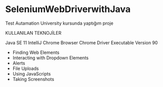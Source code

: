 # SeleniumWebDriverwithJava
Test Autamation University kursunda yaptığım proje

KULLANILAN TEKNOJİLER

Java SE 11
IntelliJ
Chrome Browser
Chrome Driver Executable Version 90

- Finding Web Elements
- Interacting with Dropdown Elements
- Alerts
- File Uploads
- Using JavaScripts
- Taking Screenshots
